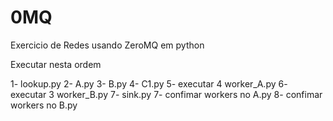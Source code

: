 # 0MQ
Exercicio de Redes usando ZeroMQ em python

Executar nesta ordem

1- lookup.py
2- A.py
3- B.py
4- C1.py
5- executar 4 worker_A.py
6- executar 3 worker_B.py
7- sink.py
7- confimar workers no A.py
8- confimar workers no B.py